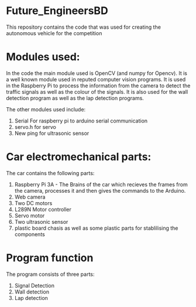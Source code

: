 # Future_EngineersBD
This repository contains the code that was used for creating the autonomous vehicle for the competition

# Modules used:
In the code the main module used is OpenCV (and numpy for Opencv). It is a well known module used in reputed computer vision programs. It is used in the Raspberry Pi to process the information from the camera to detect the traffic signals as well as the colour of the signals. It is also used for the wall detection program as well as the lap detection programs.

The other modules used include:

1. Serial For raspberry pi to arduino serial communication 
2. servo.h for servo
3. New ping for ultrasonic sensor

# Car electromechanical parts:

The car contains the following parts:

1. Raspberry Pi 3A - The Brains of the car which recieves the frames from the camera, processes it and then gives the commands to the Arduino.
2. Web camera
3. Two DC motors
4. L289N Motor controller
5. Servo motor
6. Two ultrasonic sensor
7. plastic board chasis as well as some plastic parts for stablilising the components

# Program function 

The program consists of three parts:

1. Signal Detection
2. Wall detection
3. Lap detection
